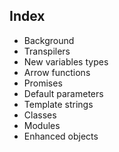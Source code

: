 
## Index

* Background
* Transpilers
* New variables types
* Arrow functions
* Promises
* Default parameters
* Template strings
* Classes
* Modules
* Enhanced objects
